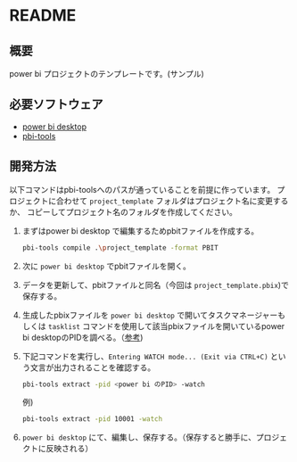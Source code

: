 # README

## 概要

power bi プロジェクトのテンプレートです。(サンプル)

## 必要ソフトウェア

* [power bi desktop](https://powerbi.microsoft.com/ja-jp/downloads/)
* [pbi-tools](https://pbi.tools/)

## 開発方法

以下コマンドはpbi-toolsへのパスが通っていることを前提に作っています。
プロジェクトに合わせて `project_template` フォルダはプロジェクト名に変更するか、 コピーしてプロジェクト名のフォルダを作成してください。

1. まずはpower bi desktop で編集するためpbitファイルを作成する。

    ```bash
    pbi-tools compile .\project_template -format PBIT
    ```

1. 次に `power bi desktop` でpbitファイルを開く。
1. データを更新して、pbitファイルと同名（今回は `project_template.pbix`)で保存する。
1. 生成したpbixファイルを `power bi desktop` で開いてタスクマネージャーもしくは `tasklist` コマンドを使用して該当pbixファイルを開いているpower bi desktopのPIDを調べる。（[参考](https://support.kaspersky.co.jp/common/windows/6325#block2))
1. 下記コマンドを実行し、`Entering WATCH mode... (Exit via CTRL+C)` という文言が出力されることを確認する。

    ```bash
    pbi-tools extract -pid <power bi のPID> -watch
    ```

    例)

    ```bash
    pbi-tools extract -pid 10001 -watch
    ```

1. `power bi desktop` にて、編集し、保存する。（保存すると勝手に、プロジェクトに反映される）
